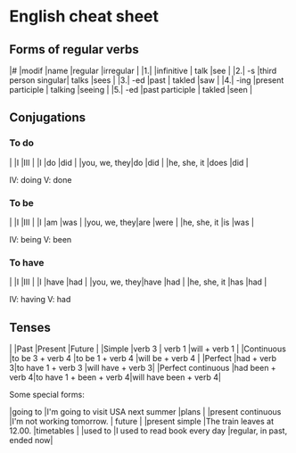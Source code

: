 # English cheat sheet

## Forms of regular verbs

|# |modif |name                 |regular  |irregular  |
|1.|      |infinitive           | talk    |see        |
|2.| -s   |third person singular| talks   |sees       |
|3.| -ed  |past                 | takled  |saw        |
|4.| -ing |present participle   | talking |seeing     |
|5.| -ed  |past participle      | takled  |seen       |

## Conjugations

### To do

|             |I    |III  |
|I            |do   |did  |
|you, we, they|do   |did  |
|he, she, it  |does |did  |

IV:   doing
V:    done

### To be

|             |I    |III  |
|I            |am   |was  |
|you, we, they|are  |were |
|he, she, it  |is   |was  |

IV:   being
V:    been

### To have

|             |I    |III  |
|I            |have |had  |
|you, we, they|have |had  |
|he, she, it  |has  |had  |

IV:   having
V:    had

## Tenses

|                   |Past             |Present          |Future           |
|Simple             |verb 3           | verb 1          |will + verb 1    |
|Continuous         |to be 3 + verb 4 |to be 1 + verb 4 |will be + verb 4 |
|Perfect            |had + verb 3|to have 1 + verb 3       |will have + verb 3|
|Perfect continuous |had been + verb 4|to have 1 + been + verb 4|will have been + verb 4|

Some special forms:

|going to           |I'm going to visit USA next summer |plans      |
|present continuous |I'm not working tomorrow.          | future    |
|present simple     |The train leaves at 12.00.         |timetables |
|used to            |I used to read book every day  |regular, in past, ended now|
